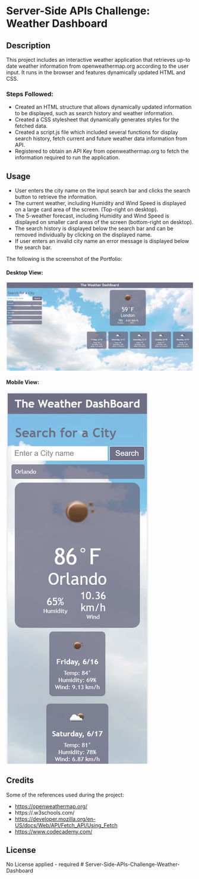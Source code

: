 
# Server-Side APIs Challenge: Weather Dashboard


## Description

This project includes an interactive weather application that retrieves up-to date weather information from openweathermap.org according to the user input. It runs in the browser and features dynamically updated HTML and CSS.


### Steps Followed: 

- Created an HTML structure that allows dynamically updated information to be displayed, such as search history and weather information. 
- Created a CSS stylesheet that dynamically generates styles for the fetched data.
- Created a script.js file which included several functions for display search history, fetch current and future weather data information from API.
- Registered to obtain an API Key from openweathermap.org to fetch the information required to run the application.

## Usage

- User enters the city name on the input search bar and clicks the search button to retrieve the information.
- The current weather, including Humidity and Wind Speed is displayed on a large card area of the screen. (Top-right on desktop).
- The 5-weather forecast, including Humidity and Wind Speed is displayed on smaller card areas of the screen (bottom-right on desktop).
- The search history is displayed below the search bar and can be removed individually by clicking on the displayed name.
- If user enters an invalid city name an error message is displayed below the search bar.
 

The following is the screenshot of the Portfolio:

#### Desktop View:
![Screenshot](./assets/img/desktop_screenshot.jpg)

#### Mobile View:

![Screenshot](./assets/img/mobile_screenshot.jpg)


## Credits

Some of the references used during the project:



* https://openweathermap.org/
* https://.w3schools.com/
* https://developer.mozilla.org/en-US/docs/Web/API/Fetch_API/Using_Fetch
* https://www.codecademy.com/


## License

No License applied - required #   S e r v e r - S i d e - A P I s - C h a l l e n g e - W e a t h e r - D a s h b o a r d 
 
 